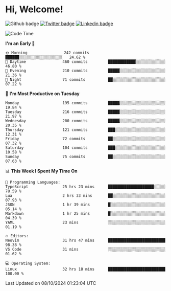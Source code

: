   # Hi, Welcome!
  ![Github badge](https://img.shields.io/github/followers/kraken-afk.svg?style=social&label=Follow&maxAge=2592000)
  [![Twitter badge](https://img.shields.io/badge/-Twitter-00acee?style=flat-square&logo=Twitter&logoColor=white)](https://twitter.com/trshppl)
  [![Linkedin badge](https://img.shields.io/badge/LinkedIn-0077B5?style=flat-square&logo=linkedin&logoColor=white)](https://www.linkedin.com/in/noveanrer)
<!--START_SECTION:waka-->
![Code Time](http://img.shields.io/badge/Code%20Time-298%20hrs%2042%20mins-blue)

**I'm an Early 🐤** 

```text
🌞 Morning                242 commits         ██████░░░░░░░░░░░░░░░░░░░   24.62 % 
🌆 Daytime                460 commits         ████████████░░░░░░░░░░░░░   46.80 % 
🌃 Evening                210 commits         █████░░░░░░░░░░░░░░░░░░░░   21.36 % 
🌙 Night                  71 commits          ██░░░░░░░░░░░░░░░░░░░░░░░   07.22 % 
```
📅 **I'm Most Productive on Tuesday** 

```text
Monday                   195 commits         █████░░░░░░░░░░░░░░░░░░░░   19.84 % 
Tuesday                  216 commits         █████░░░░░░░░░░░░░░░░░░░░   21.97 % 
Wednesday                200 commits         █████░░░░░░░░░░░░░░░░░░░░   20.35 % 
Thursday                 121 commits         ███░░░░░░░░░░░░░░░░░░░░░░   12.31 % 
Friday                   72 commits          ██░░░░░░░░░░░░░░░░░░░░░░░   07.32 % 
Saturday                 104 commits         ███░░░░░░░░░░░░░░░░░░░░░░   10.58 % 
Sunday                   75 commits          ██░░░░░░░░░░░░░░░░░░░░░░░   07.63 % 
```


📊 **This Week I Spent My Time On** 

```text
💬 Programming Languages: 
TypeScript               25 hrs 23 mins      ████████████████████░░░░░   78.59 % 
Lua                      2 hrs 33 mins       ██░░░░░░░░░░░░░░░░░░░░░░░   07.93 % 
JSON                     1 hr 39 mins        █░░░░░░░░░░░░░░░░░░░░░░░░   05.14 % 
Markdown                 1 hr 25 mins        █░░░░░░░░░░░░░░░░░░░░░░░░   04.39 % 
YAML                     23 mins             ░░░░░░░░░░░░░░░░░░░░░░░░░   01.19 % 

🔥 Editors: 
Neovim                   31 hrs 47 mins      █████████████████████████   98.38 % 
VS Code                  31 mins             ░░░░░░░░░░░░░░░░░░░░░░░░░   01.62 % 

💻 Operating System: 
Linux                    32 hrs 18 mins      █████████████████████████   100.00 % 
```


 Last Updated on 08/10/2024 01:23:04 UTC
<!--END_SECTION:waka-->